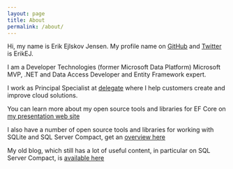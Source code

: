```yaml
---
layout: page
title: About
permalink: /about/
---
```


Hi, my name is Erik Ejlskov Jensen. My profile name on [GitHub](https://github.com/ErikEJ) and [Twitter](https://twitter.com/ErikEJ) is ErikEJ.

I am a Developer Technologies (former Microsoft Data Platform) Microsoft MVP, .NET and Data Access Developer and Entity Framework expert.

I work as Principal Specialist at [delegate](https://delegate.dk/) where I help customers create and improve cloud solutions.

You can learn more about my open source tools and libraries for EF Core on [my presentation web site](https://erikej.github.io/EFCorePowerTools/index.html)

I also have a number of open source tools and libraries for working with SQLite and SQL Server Compact, get an [overview here](http://erikej.github.io/SqlCeToolbox/)

My old blog, which still has a lot of useful content, in particular on SQL Server Compact, is [available here](https://erikej.blogspot.com/)
